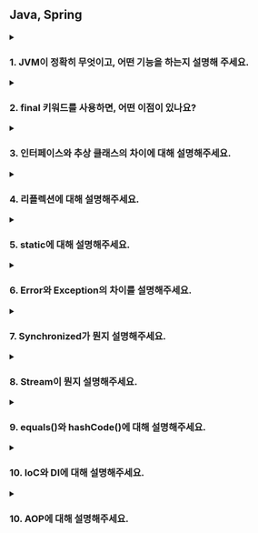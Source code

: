 ## Java, Spring

<details>
  <summary><h3>1. JVM이 정확히 무엇이고, 어떤 기능을 하는지 설명해 주세요.</h3></summary>
    <details>
      <summary>답변</summary>
      <p>시스템 메모리를 관리하면서, 자바 기반 애플리케이션을 위해 이식 가능한 실행 환경을 제공합니다.</p>
      <p>기능은 크게 2가지로 첫 번째로 자바 프로그램이 어느 기기나 OS 상에서도 실행될 수 있도록 하는 것이며 두 번째는 프로그램 메모리를 관리하고 최적화하는 것입니다.</p>
      <details>
        <summary>꼬리 질문</summary>
        <ul>
        <li> 그럼 JVM은 어떤 실행 과정을 거치나요? 
          <details>
            <summary>답변</summary>
            <p>1. 프로그램이 실행되면, JVM은 OS로부터 메모리를 할당 받고 용도에 따라 여러 영억으로 나누어 관리합니다.</p>
            <p>2. 자바 컴파일러가 소스코드를 읽고, 바이트코드(.class)로 변환 시킵니다.</p>
            <p>3. 변경된 클래스 파일들을 클래스 로더를 통해 JVM 메모리 영역으로 로딩합니다.</p>
            <p>4. 로딩된 클래스 파일들은 Execution engine을 통해 해석됩니다.</p>
            <p>5. 해석된 바이트 코드는 메모리 영역에 배치되어 실질적인 수행이 이루어집니다. 이런 실행 과정 속 JVM은 필요에 따라 스레드 동기화나 가비지 컬렉션 같은 메모리 관리 작업을 수행합니다.</p>
          </details>
        </li>
        <li> 가비지 컬렉션이 뭔지 설명해 주세요.
          <details>
            <summary>답변</summary>
            <p>가비지 컬렉션은 Heap 영역에 있는 데이터들 중 불필요해진 데이터들을 자동으로 정리해주는 작업입니다.</p>
            <p>실행 순서는 참조되지 않은 객체들을 탐색 후 삭제, 삭제된 객체의 메모리 반환 그리고 힙 메모리 재사용의 순서로 실행됩니다.</p>
          </details>
        </li>
        <li> 가비지 컬렉션의 Heap 영역의 구조에 대해 설명해 주세요.
          <details>
            <summary>답변</summary>
            <img src = "resources/JVM_Heap.png">
            <p>Heap 영역의 경우 크게 Young Generation과 Old Generation으로 나뉘어집니다.</p>
            <p>인스턴스를 처음 생성하면 Young 영역의 메모리가 배정됩니다. 특히 그 중 맨 처음에는 Eden 영역에 할당이 됩니다. Eden 영역이 꽉 차서 더이상 할당이 불가능 하면 Minor GC에 의해 Eden 영역에 있는 요소의 참조 여부를 살피고 GC를 진행합니다. 이렇게 Young 영역에서 발생하는 GC를 Minor GC라고 부릅니다.</p>
            <p>Minor GC를 통해 정리된 데이터들은 Survivor Space로 이동됩니다. Eden 영역과 S0, S1 영역중 하나에 대한 Minor GC의 결과물을 Minor GC가 진행되지 않은 Survivor Space에 옮겨놓고 기존 영역들을 정리하는 방식으로 S0, S1 영역중 하나의 영역에만 데이터가 존재하게 됩니다.</p>
            <p>반복되는 과정 속에서 S0, S1 영역을 반복적으로 이동하는 데이터가 있을 수 있는데, 이런 이동을 거치며 age값이 증가하고, 특정 값 이상이 되면 Old Generation으로 데이터가 옮겨지게 됩니다. 이렇게 Young 영역에서 Old 영역으로 데이터가 옮겨지는 것을 Promotion이라고 합니다.</p>
            <p>반복되는 Promotion으로 Old 영역에 데이터가 쌓이게 되고, Eden 영역과 같은 방식으로 GC를 통해 불필요한 요소를 제거하는 것을 Major GC라고 합니다.</p>
          </details>
        </li>
        <li> 그럼 어떤 방식으로 GC 대상을 파악하나요?
          <details>
            <summary>답변</summary>
            <p>기본적으로 Stop-The-World와 Mark & Sweep 알고리즘에 기초를 두고 있습니다.</p>
            <p>먼저 GC를 하기 위해 모든 스레드를 중단시키는데, 이를 Stop-The-World라 칭합니다.</p>
            <p>모든 스레드를 멈추고, 스택 내의 모든 지역 변수를 스캔하며 각각 어떤 오브젝트를 참조하고 있는지 찾는 과정이 Marking이고, 참조 되어있지 않은 오브젝트들을 Heap에서 제거 즉, Sweep 하게 됩니다. 이 방식을 Mark & Sweep이라 부릅니다.</p>
          </details>
        </li>
        <li> 자바 말고 다른 언어는 JVM 위에 올릴 수 없나요?
          <details>
            <summary>답변</summary>
            <p>자바 이외의 언어도 JVM에 올릴 수 있습니다. 예를 들어 Kotlin, Scala, Groovy 등의 언어가 있습니다.</p>
          </details>
        </li>
        <li> VM을 사용함으로써 얻을 수 있는 장점과 단점은 무엇인가요?
          <details>
            <summary>답변</summary>
            <p>장점으로는 플랫폼 독립성, 메모리 관리, 예외 처리, 다양한 라이브러리가 있습니다.</p>
            <p>단점으로는 바이트 코드를 해석하고 실행하는 과정에서 성능저하가 발생할 수 있고, 프로그램 실행에 필요한 메모리를 동적으로 할당하고 해제하기 때문에 일부 시스템에서는 메모리 사용량에 부담이 가해질 수 있습니다.</p>
          </details>
        </li>
        <li> JVM과 내부에서 실행되고 있는 프로그램은 부모 프로세스 - 자식 프로세스 관계를 갖고 있다고 봐도 무방한가요?
          <details>
            <summary>답변</summary>
            <p>JVM은 OS 위에서 실행되는 프로그램이며, 내부에서는 스레드를 사용하여 동시에 여러 작업을 처리하기 때문에 부모 - 자식 프로세스 관계와는 다릅니다.</p>
          </details>
        </li>
        </ul>
      </details>
    </details>
</details>

<details>
  <summary><h3>2. final 키워드를 사용하면, 어떤 이점이 있나요?</h3></summary>
    <details>
      <summary>답변</summary>
      <p>1. 변경 가능성을 최소화하여 예측 가능한 코드가 가능해집니다.</p>
      <p>2. thread-safe하여 따로 동기화 할 필요가 없습니다.</p>
      <p>3. setter-safe하여 외부에서 동적으로 값을 변경할 가능성이 줄어듭니다.</p>
      <p>4. 런타임 시 JVM의 최적화를 통해 성능상 사소한 이점을 얻을 수 있습니다.</p>
    </details>
</details>

<details>
  <summary><h3>3. 인터페이스와 추상 클래스의 차이에 대해 설명해주세요.</h3></summary>
    <details>
      <summary>답변</summary>
      <p>인터페이스는 모든 메소드가 추상 메소드로만 구성된 것을 의미하며 상속하는 클래스에서는 인터페이스에 존재하는 모든 추상 메소드를 구현해야 합니다.</p>
      <p>추상 클래스는 추상메소드를 포함하고 있는 클래스를 의미합니다. 클래스 내부에 추상 메소드가 하나라도 있다면 클래스 앞에 abstract 키워드를 붙여야 합니다. 상속받은 클래스 역시 추상 메소드를 반드시 구현해야 합니다. 둘의 가장 큰 차이점은 인터페이스는 다중 상속이 가능하다는 것입니다.</p>
      <details>
      <summary>꼬리질문</summary>
      <ul>
      <li> 인터페이스는 왜 다중 상속이 가능한가요?
          <details>
            <summary>답변</summary>
            <p>자바의 클래스는 다중상속을 지원하지 않기 때문입니다. 자바에서는 상위 클래스에 같은 이름의 메소드가 있다면 상속받은 하위클래스에서 그 메소드를 호출했을 때 어떤 메소드가 호출되어야 할지 알 수 없게되는 상황을 방지하기 위해 클래스의 다중상속을 지원하지 않습니다.</p>
            <p>그러나 인터페이스는 하위 클래스에서 추상 메소드가 오버라이드 되어야 하기 때문에 위와 같은 문제에서 자유롭습니다. 결론적으로 추상클래스는 상속받은 클래스의 기능을 이용 및 확장하는 것이고, 인터페이스는 하위 클래스에게 일종의 설계도를 제공한다라는 것이 궁극적인 차이점이라고 할 수 있습니다.</p>
          </details>
        </li>
      </ul>
      </details>
    </details>
</details>

<details>
  <summary><h3>4. 리플렉션에 대해 설명해주세요.</h3></summary>
    <details>
      <summary>답변</summary>
      <p>리플렉션은 구체적인 클래스 타입을 알지 못해도 그 클래스의 메소드, 타입, 변수들에 접근할 수 있도록 해주는 자바 API입니다.</p>
      <details>
      <summary>꼬리질문</summary>
      <ul>
      <li> 그럼 어떤 경우에 사용이 가능할까요?
          <details>
            <summary>답변</summary>
            <p>코드 작성 시점에는 어떤 타입의 클래스를 사용할지 모르지만, 런타임 시점에 지금 실행되고 있는 클래스를 가져와서 실행해야 하는 경우에 사용됩니다. 인텔리제이의 자동완성, 스프링의 어노테이션이 리플렉션을 이용한 기능이라 할 수 있습니다.</p>
          </details>
        </li>
      </ul>
      </details>
    </details>
</details>

<details>
  <summary><h3>5. static에 대해 설명해주세요.</h3></summary>
    <details>
      <summary>답변</summary>
      <p>static 키워드를 사용한 변수나 메소드는 클래스가 메모리에 올라갈 때 자동으로 생성되며 클래스 로딩이 끝나면 바로 사용할 수 있습니다. 즉 인스턴스 생성 없이 바로 사용 가능합니다. 모든 객체가 메모리를 공유한다는 특징이 있고, GC 관리 영역 밖에 있기 때문에 프로그램이 종료될 때까지 메모리에 값이 유지된 채로 존재하게 됩니다.</p>
      <details>
      <summary>꼬리질문</summary>
      <ul>
      <li> 그럼 static은 왜 사용하나요?
          <details>
            <summary>답변</summary>
            <p>자주 변하지 않는 값이나 공통으로 사용되는 값 같은 공용자원에 대한 접근에 있어서 효율을 높일 수 있습니다. 또한 인스턴스 생성 없이 바로 사용 가능하기 때문에 프로그램 내에서 공통으로 사용되는 데이터들을 관리할 때 이용합니다.</p>
          </details>
        </li>
      </ul>
      </details>
    </details>
</details>

<details>
  <summary><h3>6. Error와 Exception의 차이를 설명해주세요.</h3></summary>
    <details>
      <summary>답변</summary>
      <p>Error는 실행 중 일어날 수 있는 치명적 오류입니다. 컴파일 시점에 체크할 수 없고, 오류가 발생하면 프로그램은 비정상 종료되며 UncheckedException에 속합니다. 반면, Exception은 Error보다 비교적 경미한 오류이며, try-catch를 이용해 프로그램의 비정상 종료를 막을 수 있습니다.</p>
      <details>
      <summary>꼬리질문</summary>
      <ul>
      <li> CheckedException과 UnCheckedException의 차이를 설명해주세요.
          <details>
            <summary>답변</summary>
            <p>CheckedException은 실행 전 예측 가능한 예외를 말하고, 예외 처리를 해야 합니다. 대표적인 Exception으로는 IO, ClassNotFound 등이 있습니다.</p>
            <p>UnCheckedException은 실행하고 난 후에 알 수 있는 예외를 말하고, 따로 예외처리를 하지 않아도 됩니다. 대표적으로 NPE, ArrayIndexOutOfBoundE 등이 있습니다.</p>
          </details>
        </li>
        <li> 예외처리의 세 가지 방법에 대해 설명해주세요.
          <details>
            <summary>답변</summary>
            <p>예외가 발생한 메소드 내에서 직접 처리하는 방법, 예외가 발생한 메소드를 호출한 곳으로 예외 객체를 넘겨주는 방법 그리고, 사용자 정의 예외를 생성하여 처리하는 방법이 있습니다.</p>
          </details>
        </li>
      </ul>
      </details>
    </details>
</details>

<details>
  <summary><h3>7. Synchronized가 뭔지 설명해주세요.</h3></summary>
    <details>
      <summary>답변</summary>
      <p>여러 개의 쓰레드가 한 개의 자원을 사용하고자 할 때, 현재 데이터를 사용하고 있는 쓰레드를 제외하고 나머지 쓰레드들은 접근을 막는 개념입니다. 데이터의 thread-safe를 보장하기 위해 자바의 Synchronized 키워드를 통해 멀티 쓰레드 환경에서 쓰레드간 동기화를 시킵니다. 다만 해당 키워드를 남발하게 되면 성능저하의 우려가 있습니다.</p>
    </details>
</details>

<details>
  <summary><h3>8. Stream이 뭔지 설명해주세요.</h3></summary>
    <details>
      <summary>답변</summary>
      <p>Stream API는 자바8 부터 도입이 되었으며 일련의 데이터 요소인 배열이나 컬렉션 등의 데이터를 처리하기 위한 API입니다. 멀티 스레드를 활용해서 병렬로 연산을 수행할 수 있고, 내부 반복으로 연산을 수행하기 때문에 코드가 간결해지는 장점이 있습니다.</p>
      <details>
      <summary>꼬리질문</summary>
      <ul>
        <li> Stream과 for ~ loop의 성능 차이를 비교해주세요.
          <details>
            <summary>답변</summary>
            <p>보통의 상황에선 for-loop의 성능이 더 좋습니다. 특히 원시타입의 데이터 처리시에 월등한 차이가 있고, 참조타입의 데이터에서는 큰 차이가 나지 않습니다.</p>
          </details>
        </li>
        <li> Stream의 병렬처리에 대해 설명해주세요.
          <details>
            <summary>답변</summary>
            <p>parallelStream을 통해 데이터를 병렬로 처리할 수 있습니다. 그러나 처리 순서가 보장되지 않고 메모리 사용 증가, 성능 개선 효과가 불확실하다는 제약사항이 있습니다.</p>
          </details>
        </li>
      </ul>
      </details>
    </details>
</details>

<details>
  <summary><h3>9. equals()와 hashCode()에 대해 설명해주세요.</h3></summary>
    <details>
      <summary>답변</summary>
      <p>equals()는 객체의 내용이 같은지 비교합니다. 흔히 동등 비교라고 하며, 재정의 하지 않을 경우 내부적으로 ==과 같습니다. hashCode()는 두 객체가 같은 객체인지 확인합니다. 객체의 주소 값을 해싱 기법으로 해시 코드를 만든 후 반환합니다. 따라서 서로 다른 두 객체는 같은 해시 코드를 가질 수 없게 됩니다.</p>
      <details>
      <summary>꼬리질문</summary>
      <ul>
      <li> equals()와 hashCode()는 왜 같이 사용하나요?
          <details>
            <summary>답변</summary>
            <p>해시를 사용한 자료구조는 key를 결정할 때 hashCode()를 사용하기 때문입니다. 즉 객체가 동일한지 비교하기 전에, 두 객체의 해시 코드가 같은지 비교하고 그 후 객체가 동등한지 판단합니다. 이때, hashCode()가 재정의되어 있지 않다면 각 객체가 저장된 메모리 주소가 반환됩니다. 따라서 해시 자료구조를 사용하는 경우엔 두 메소드를 같이 사용 해주는 것이 좋습니다.</p>
          </details>
        </li>
      </ul>
      </details>
    </details>
</details>

<details>
  <summary><h3>10. IoC와 DI에 대해 설명해주세요.</h3></summary>
    <details>
      <summary>답변</summary>
      <p>IoC란 인스턴스의 생성부터 소멸까지 개발자가 아닌 컨테이너가 대신 관리해주는 것을 말합니다. 인스턴스의 생성의 제어를 서블릿과 같은 bean을 관리해주는 컨테이너가 관리합니다.</p>
      <p>DI는 스프링 컨테이너가 지원하는 핵심 개념 중 하나로, 설정 파일을 통해 객체간의 의존관계를 설정하는 역할을 합니다. 각 클래스 사이에 필요로 하는 의존관계를 Bean 설정 정보를 바탕으로 컨테이너가 자동으로 연결합니다. 그로 인해 객체는 직접 의존하고 있는 객체를 생성하거나 검색할 필요가 없으므로 코드 관리가 쉬워지는 장점이 있습니다.</p>
      <details>
      <summary>꼬리질문</summary>
      <ul>
        <li> 후보 없이 특정 기능을 하는 클래스가 딱 한 개하면, 구체 클래스를 그냥 사용해도 되지 않나요? 그럼에도 불구하고 왜 Spring에선 Bean을 사용 할까요?
          <details>
            <summary>답변</summary>
            <p>네, 말씀 하신 것처럼 사용해도 되지만 Spring에서 Bean으로 관리하는 것에는 몇 가지 장점이 있습니다. IoC 컨테이너를 통한 의존성 관리 및 라이프사이클 관리, AOP, 트랜잭션 관리, 보안 등의 기능 사용을 위한 스프링 기능 활용, 테스트의 용이성 그리고 유지보수성 및 확장성의 장점이 있습니다.</p>
          </details>
        </li>
        <li> Spring Bean의 생명주기에 대해 설명해 주세요.
          <details>
            <summary>답변</summary>
            <p>Bean의 생명주기는 스프링 컨테이너 생성, 스프링 빈 생성, 의존 관계 주입, 초기화 콜백, 사용, 소멸 전 콜백, 스프링 종료입니다.</p>
          </details>
        </li>
      </ul>
      </details>
    </details>
</details>

<details>
  <summary><h3>10. AOP에 대해 설명해주세요.</h3></summary>
    <details>
      <summary>답변</summary>
      <p>AOP는 관점지향 프로그래밍이라는 뜻으로 OOP의 개념을 보완하기 위해 사용됩니다. 가령 모든 컨트롤러 요청의 파라미터를 로깅하고 싶을 때, 로깅이라는 기능이 중복될 수 있습니다. 이를 컨트롤러에 진입하기 전에 일괄적으로 처리해 줄 수 있다면 각 기능에 집중할 수 있고, 파라미터 로깅도 본인의 기능에만 충실할 수 있습니다. AOP의 구현 방법에는 xml, 어노테이션, 클래스를 통한 설정이 있습니다.</p>
      <details>
      <summary>꼬리질문</summary>
      <ul>
      <li> AOP를 구현할 때 Advice, Poincut 같은 용어를 사용하는데, 이에 대해 설명해주세요.
          <details>
            <summary>답변</summary>
            <p>처리될 지점과 무엇을 처리할 것인지 정의한 Advice와 어느 대상에게 Advice를 적용할지 표현하는 Pointcut이 있습니다. Aspect는 공통된 관심사를 묶은 모듈로 하나 이상의 Advice와 Pointcut이 있습니다. Pointcut에 의해 Aspect를 적용할 대상이 된 객체를 Target이라고 합니다.</p>
            <p>Joinpoint는 Aspect가 적용되는 지점입니다. 객체의 생성, 대상의 실행 전, 후 등 다양한 지점이 있고 이에 대한 정보를 Aspect의 파라미터로 전달받아 상황에 맞는 이벤트 처리가 가능합니다. 다만 스프링에서는 메서드 Joinpoint만 제공됩니다.</p>
            <p>앞서 정의한 Aspect를 애플리케이션 코드와 연결하는 과정을 Weaving이라고 하며 컴파일 시점, 클래스 로딩 시점, 런타임 시점에 적용할 수 있지만 스프링은 런타임 시점에 적용합니다.</p>
          </details>
        </li>
        <li> @Aspect는 어떻게 동작하나요?
          <details>
            <summary>답변</summary>
            <img src = "resources/Aspect_advisor.png">
            <p>@Aspect 어노테이션은 Advice와 Pointcut으로 구성된 어드바이저를 쉽게 만들 수 있게 해줍니다. 먼저 스프링 어플리케이션이 실행되면서 자동 프록시 생성기를 호출합니다. 그리고 자동 프록시 생성기가 컨테이너에 등록된 @Aspect 빈을 모두 찾아내고 @Aspect 어드바이저 빌더를 통해 어드바이저를 생성합니다. 생성된 어드바이저는 @Aspect 어드바이저 빌더 내부에 캐시합니다. 캐시에 이미 어드바이저가 만들어져있다면 캐시에 저장된 어드바이저를 반환합니다.</p>
            <img src = "resources/Aspect_proxy.png">
            <p>그리고 프록시를 생성하여 컨테이너에 등록이 가능합니다. 객체들이 생성된 후 스프링 컨테이너에 등록되기 직전, 자동 프록시 생성기에서 낚아채고 스프링 컨테이너 내부의 어드바이저를 모두 호출합니다. 이후 @Aspect 어드바이저 빌더 내부의 어드바이저를 모두 호출하여 등록 예정인 객체의 클래스 메타정보, 메서드 정보를 어드바이저와 대조합니다. 조건이 하나라도 일치한다면 프록시를 생성하여 스프링 컨테이너에 등록합니다.</p>
          </details>
        </li>
      </ul>
      </details>
    </details>
</details>
